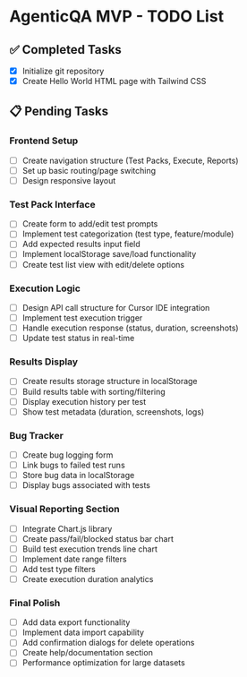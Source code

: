 # AgenticQA MVP - TODO List

## ✅ Completed Tasks
- [x] Initialize git repository
- [x] Create Hello World HTML page with Tailwind CSS

## 📋 Pending Tasks

### Frontend Setup
- [ ] Create navigation structure (Test Packs, Execute, Reports)
- [ ] Set up basic routing/page switching
- [ ] Design responsive layout

### Test Pack Interface
- [ ] Create form to add/edit test prompts
- [ ] Implement test categorization (test type, feature/module)
- [ ] Add expected results input field
- [ ] Implement localStorage save/load functionality
- [ ] Create test list view with edit/delete options

### Execution Logic
- [ ] Design API call structure for Cursor IDE integration
- [ ] Implement test execution trigger
- [ ] Handle execution response (status, duration, screenshots)
- [ ] Update test status in real-time

### Results Display
- [ ] Create results storage structure in localStorage
- [ ] Build results table with sorting/filtering
- [ ] Display execution history per test
- [ ] Show test metadata (duration, screenshots, logs)

### Bug Tracker
- [ ] Create bug logging form
- [ ] Link bugs to failed test runs
- [ ] Store bug data in localStorage
- [ ] Display bugs associated with tests

### Visual Reporting Section
- [ ] Integrate Chart.js library
- [ ] Create pass/fail/blocked status bar chart
- [ ] Build test execution trends line chart
- [ ] Implement date range filters
- [ ] Add test type filters
- [ ] Create execution duration analytics

### Final Polish
- [ ] Add data export functionality
- [ ] Implement data import capability
- [ ] Add confirmation dialogs for delete operations
- [ ] Create help/documentation section
- [ ] Performance optimization for large datasets 